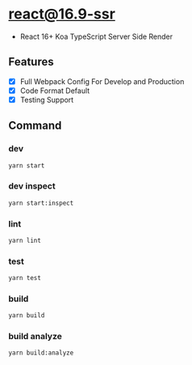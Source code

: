 # react@16.9-ssr

- React 16+ Koa TypeScript Server Side Render

## Features

- [x] Full Webpack Config For Develop and Production
- [x] Code Format Default
- [x] Testing Support

###

## Command

### dev

```bash
yarn start
```

### dev inspect

```bash
yarn start:inspect
```

### lint

```bash
yarn lint
```

### test

```bash
yarn test
```

### build

```bash
yarn build
```

### build analyze

```bash
yarn build:analyze
```
